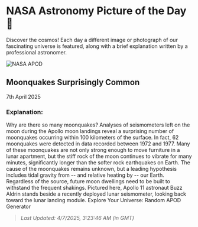 
  # NASA Astronomy Picture of the Day 🌌

  Discover the cosmos! Each day a different image or photograph of our fascinating universe is featured, along with a brief explanation written by a professional astronomer.

![NASA APOD](https://apod.nasa.gov/apod/image/2504/AldrinSeismometer_Apollo11_3000.jpg)

## Moonquakes Surprisingly Common

7th April 2025

### Explanation: 

Why are there so many moonquakes?   Analyses of seismometers left on the moon during the Apollo moon landings reveal a surprising number of moonquakes occurring within 100 kilometers of the surface.   In fact, 62 moonquakes were detected in data recorded between 1972 and 1977.   Many of these moonquakes are not only strong enough to move furniture in a lunar apartment, but the stiff rock of the moon continues to vibrate for many minutes, significantly longer than the softer rock earthquakes on Earth.   The cause of the moonquakes remains unknown, but a leading hypothesis includes tidal gravity from -- and relative heating by -- our Earth. Regardless of the source, future moon dwellings need to be built to withstand the frequent shakings.   Pictured here, Apollo 11 astronaut Buzz Aldrin stands beside a recently deployed lunar seismometer, looking back toward the lunar landing module.    Explore Your Universe: Random APOD Generator

> _Last Updated: 4/7/2025, 3:23:46 AM (in GMT)_
